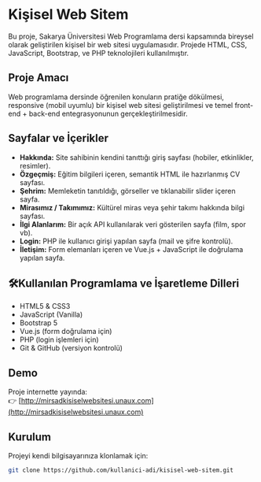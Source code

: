 
# Kişisel Web Sitem

Bu proje, Sakarya Üniversitesi Web Programlama dersi kapsamında bireysel olarak geliştirilen kişisel bir web sitesi uygulamasıdır. Projede HTML, CSS, JavaScript, Bootstrap, ve PHP teknolojileri kullanılmıştır.

## Proje Amacı

Web programlama dersinde öğrenilen konuların pratiğe dökülmesi, responsive (mobil uyumlu) bir kişisel web sitesi geliştirilmesi ve temel front-end + back-end entegrasyonunun gerçekleştirilmesidir.

## Sayfalar ve İçerikler

- **Hakkında:** Site sahibinin kendini tanıttığı giriş sayfası (hobiler, etkinlikler, resimler).
- **Özgeçmiş:** Eğitim bilgileri içeren, semantik HTML ile hazırlanmış CV sayfası.
- **Şehrim:** Memleketin tanıtıldığı, görseller ve tıklanabilir slider içeren sayfa.
- **Mirasımız / Takımımız:** Kültürel miras veya şehir takımı hakkında bilgi sayfası.
- **İlgi Alanlarım:** Bir açık API kullanılarak veri gösterilen sayfa (film, spor vb).
- **Login:** PHP ile kullanıcı girişi yapılan sayfa (mail ve şifre kontrolü).
- **İletişim:** Form elemanları içeren ve Vue.js + JavaScript ile doğrulama yapılan sayfa.

## 🛠Kullanılan Programlama ve İşaretleme Dilleri

- HTML5 & CSS3
- JavaScript (Vanilla)
- Bootstrap 5
- Vue.js (form doğrulama için)
- PHP (login işlemleri için)
- Git & GitHub (versiyon kontrolü)

## Demo

Proje internette yayında:  
👉 [http://mirsadkisiselwebsitesi.unaux.com](http://mirsadkisiselwebsitesi.unaux.com)

## Kurulum

Projeyi kendi bilgisayarınıza klonlamak için:

```bash
git clone https://github.com/kullanici-adi/kisisel-web-sitem.git

